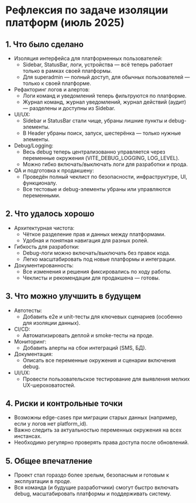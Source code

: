 # Рефлексия по задаче изоляции платформ (июль 2025)

## 1. Что было сделано
- Изоляция интерфейса для платформенных пользователей:
  - Sidebar, StatusBar, логи, устройства — всё теперь работает только в рамках своей платформы.
  - Для superadmin — полный доступ, для обычных пользователей — только к своей платформе.
- Рефакторинг логов и алертов:
  - Логи команд и уведомлений теперь фильтруются по платформе.
  - Журнал команд, журнал уведомлений, журнал действий (аудит) — разделены и доступны из Sidebar.
- UI/UX:
  - Sidebar и StatusBar стали чище, убраны лишние пункты и debug-элементы.
  - В Header убраны поиск, запуск, шестерёнка — только нужные элементы.
- Debug/Logging:
  - Весь debug теперь централизованно управляется через переменные окружения (VITE_DEBUG_LOGGING, LOG_LEVEL).
  - Можно гибко включать/выключать логи для разработки и прода.
- QA и подготовка к продакшену:
  - Проведён полный чеклист по безопасности, инфраструктуре, UI, функционалу.
  - Все тестовые и debug-элементы убраны или управляются переменными.

## 2. Что удалось хорошо
- Архитектурная чистота:
  - Чёткое разделение прав и данных между платформами.
  - Удобная и понятная навигация для разных ролей.
- Гибкость для разработки:
  - Debug-логи можно включать/выключать без правок кода.
  - Легко масштабировать под новые платформы и интеграции.
- Документированность:
  - Все изменения и решения фиксировались по ходу работы.
  - Чеклисты и рекомендации для продакшена — готовы.

## 3. Что можно улучшить в будущем
- Автотесты:
  - Добавить e2e и unit-тесты для ключевых сценариев (особенно для изоляции данных).
- CI/CD:
  - Автоматизировать деплой и smoke-тесты на проде.
- Мониторинг:
  - Добавить алерты на сбои интеграций (SMS, БД).
- Документация:
  - Описать все переменные окружения и сценарии включения debug.
- UI/UX:
  - Провести пользовательское тестирование для выявления мелких UX-шероховатостей.

## 4. Риски и контрольные точки
- Возможны edge-cases при миграции старых данных (например, если у логов нет platform_id).
- Важно следить за актуальностью переменных окружения на всех инстансах.
- Необходимо регулярно проверять права доступа после обновлений.

## 5. Общее впечатление
- Проект стал гораздо более зрелым, безопасным и готовым к эксплуатации в проде.
- Вся команда (и будущие разработчики) смогут быстро включать debug, масштабировать платформы и поддерживать систему. 